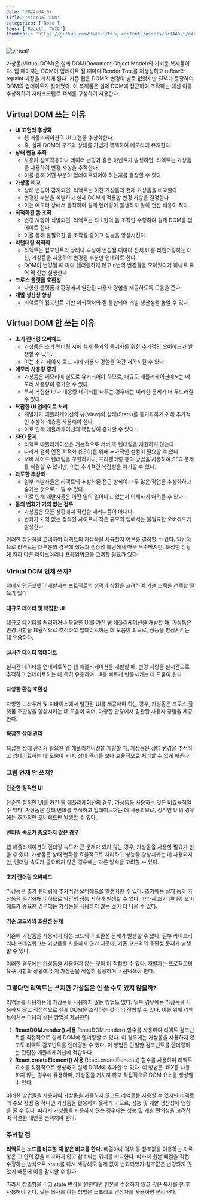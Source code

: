 ```yaml
---
date: '2024-04-07'
title: 'Virtual DOM'
categories: ['Note']
tags: ['React', 'WIL']
thumbnail: 'https://github.com/Haze-S/blog-contents/assets/87344625/c4b6f98d-0a52-43e6-a82b-56b26889d453'
---
```


![virtual1](https://github.com/Haze-S/blog-contents/assets/87344625/c4b6f98d-0a52-43e6-a82b-56b26889d453)

가상돔(Virtual DOM)은 실제 DOM(Document Object Model)의 가벼운 복제품이다. 웹 페이지는 DOM이 업데이트 될 때마다 Render Tree를 재생성하고 reflow와 repaint 과정을 거치게 된다. 기존 웹은 DOM의 변경이 별로 없었지만 SPA가 등장하여 DOM의 업데이트가 잦아졌다.
이 복제품은 실제 DOM에 접근하여 조작하는 대신 이를 추상화하여 자바스크립트 객체를 구성하여 사용한다.

## Virtual DOM 쓰는 이유

- **UI 표현의 추상화**
  - 웹 애플리케이션의 UI 표현을 추상화한다.
  - 즉, 실제 DOM의 구조와 상태를 가볍게 복제하여 메모리에 유지한다.
- **상태 변경 추적**
  - 사용자 상호작용이나 데이터 변경과 같은 이벤트가 발생하면, 리액트는 가상돔을 사용하여 변경 사항을 추적한다.
  - 이를 통해 어떤 부분이 업데이트되어야 하는지를 결정할 수 있다.
- **가상돔 비교**
  - 상태 변경이 감지되면, 리액트는 이전 가상돔과 현재 가상돔을 비교한다.
  - 변경된 부분을 식별하고 실제 DOM에 적용할 변경 사항을 결정한다.
  - 이는 메모리 상에서 동작하며 실제 렌더링이 발생하지 않아 연산 비용이 적다.
- **최적화된 돔 조작**
  - 변경 사항이 식별되면, 리액트는 최소한의 돔 조작만 수행하여 실제 DOM을 업데이트 한다.
  - 이를 통해 불필요한 돔 조작을 줄이고 성능을 향상시킨다.
- **리랜더링 최적화**
  - 리액트는 컴포넌트의 상태나 속성이 변경될 때마다 전체 UI를 리랜더링하는 대신, 가상돔을 사용하여 변경된 부분만 업데이트 한다.
  - DOM이 변경될 때 마다 렌더링하지 않고 n번의 변경들을 모아뒀다가 하나로 묶어 딱 한번 실행한다.
- **크로스 플랫폼 호환성**
  - 다양한 플랫폼과 환경에서 일관된 사용자 경험을 제공하도록 도움을 준다.
- **개발 생산성 향상**
  - 리액트의 컴포넌트 기반 아키텍처와 잘 통합되어 개발 생산성을 높일 수 있다.

## Virtual DOM 안 쓰는 이유

- **초기 렌더링 오버헤드**
  - 가상돔은 초기 렌더링 시에 실제 돔과의 동기화를 위한 추가적인 오버헤드가 발생할 수 있다.
  - 이는 초기 페이지 로드 시에 사용자 경험을 약간 저하시킬 수 있다.
- **메모리 사용량 증가**
  - 가상돔은 메모리에 별도로 유지되어야 하므로, 대규모 애플리케이션에서는 메모리 사용량이 증가할 수 있다.
  - 특히 복잡한 UI나 대용량 데이터를 다루는 경우에는 이러한 문제가 더 두드러질 수 있다.
- **복잡한 UI 업데이트 처리**
  - 개발자가 애플리케이션의 뷰(View)와 상태(State)를 동기화하기 위해 추가적인 추상화 계층을 사용해야 한다.
  - 이로 인해 애플리케이션의 복잡성이 증가할 수 있다.
- **SEO 문제**
  - 리액트 애플리케이션은 기본적으로 서버 측 렌더링을 지원하지 않는다.
  - 따라서 검색 엔진 최적화 (SEO)를 위해 추가적인 설정이 필요할 수 있다.
  - 서버 사이드 렌더링을 구현하거나, 프리렌더링 등의 방법을 사용하여 SEO 문제를 해결할 수 있지만, 이는 추가적인 복잡성을 야기할 수 있다.
- **과도한 추상화**
  - 일부 개발자들은 리액트의 추상화된 접근 방식이 너무 많은 작업을 추상화하고 숨기는 것으로 느낄 수 있다.
  - 이로 인해 개발자들은 어떤 일이 일어나고 있는지 이해하기 어려울 수 있다.
- **돔의 변화가 거의 없는 경우**
  - 가상돔은 모든 상황에서 적합한 매커니즘이 아니다.
  - 변화가 거의 없는 정적인 사이트나 작은 규모의 앱에서는 불필요한 오버헤드가 발생한다.

이러한 장단점을 고려하여 리액트의 가상돔을 사용할지 여부를 결정할 수 있다. 일반적으로 리액트는 대부분의 경우에 성능과 생산성 측면에서 매우 우수하지만, 특정한 상황에 따라 다른 라이브러리나 프레임워크를 고려할 필요가 있다.

### Virtual DOM 언제 쓰지?

위에서 언급했듯이 개발자는 프로젝트의 성격과 상황을 고려하여 기술 스택을 선택할 필요가 있다.

#### 대규모 데이터 및 복잡한 UI

대규모 데이터를 처리하거나 복잡한 UI를 가진 웹 애플리케이션을 개발할 때, 가상돔은 변경 사항을 효율적으로 추적하고 업데이트하는 데 도움이 되므로, 성능을 향상시키는 데 유용하다.

#### 실시간 데이터 업데이트

실시간 데이터를 업데이트하는 웹 애플리케이션을 개발할 때, 변경 사항을 실시간으로 추적하고 업데이트하는 데 특히 유용하며, UI를 빠르게 반응시키는 데 도움이 된다.

#### 다양한 환경 호환성

다양한 브라우저 및 디바이스에서 일관된 UI를 제공해야 하는 경우, 가상돔은 크로스 플랫폼 호환성을 향상시키는 데 도움이 되며, 다양한 환경에서 일관된 사용자 경험을 제공한다.

#### 복잡한 상태 관리

복잡한 상태 관리가 필요한 웹 애플리케이션을 개발할 때, 가상돔은 상태 변경을 추적하고 업데이트하는 데 도움이 되며, 상태 관리를 보다 효율적으로 처리할 수 있게 해준다.

### 그럼 언제 안 쓰지?

#### 단순한 정적인 UI

단순한 정적인 UI를 가진 웹 애플리케이션의 경우, 가상돔을 사용하는 것은 비효율적일 수 있다. 가상돔은 상태 변화를 추적하고 업데이트하는 데 사용되므로, 정적인 UI의 경우에는 추가적인 오버헤드만 발생할 수 있다.

#### 렌더링 속도가 중요하지 않은 경우

웹 애플리케이션의 렌더링 속도가 큰 문제가 되지 않는 경우, 가상돔을 사용할 필요가 없을 수 있다. 가상돔은 상태 변화를 효율적으로 처리하고 성능을 향상시키는 데 사용되지만, 렌더링 속도가 중요하지 않은 경우에는 다른 방식을 고려할 수 있다.

#### 초기 렌더링 오버헤드

가상돔은 초기 렌더링에 추가적인 오버헤드를 발생시킬 수 있다. 초기에는 실제 돔과 가상돔을 동기화해야 하므로 약간의 성능 저하가 발생할 수 있다. 따라서 초기 렌더링 오버헤드가 중요한 경우에는 가상돔을 사용하지 않는 것이 더 나을 수 있다.

#### 기존 코드와의 호환성 문제

기존에 가상돔을 사용하지 않는 코드와의 호환성 문제가 발생할 수 있다. 일부 라이브러리나 프레임워크는 가상돔을 사용하지 않기 때문에, 기존 코드와의 호환성 문제가 발생할 수 있다.

이러한 경우에는 가상돔을 사용하지 않는 것이 더 적합할 수 있다. 개발자는 프로젝트의 요구 사항과 상황에 맞게 가상돔을 적절히 활용하거나 선택해야 한다.

### 그렇다면 리액트는 쓰지만 가상돔은 안 쓸 수도 있지 않을까?

리액트를 사용하는데 가상돔을 사용하지 않는 방법도 있다. 일부 경우에는 가상돔을 사용하지 않고 직접적으로 실제 DOM을 조작하는 것이 더 적합할 수 있다. 이를 위해 리액트에서는 다음과 같은 방법을 제공한다.

1. **ReactDOM.render() 사용**
   ReactDOM.render() 함수를 사용하여 리액트 컴포넌트를 직접적으로 실제 DOM에 렌더링할 수 있다. 이 경우에는 가상돔을 사용하지 않고도 리액트 컴포넌트를 렌더링할 수 있다. 이 방법은 단일한 컴포넌트를 렌더링하는 간단한 애플리케이션에 적합하다.
2. **React.createElement() 사용**
   React.createElement() 함수를 사용하여 리액트 요소를 직접적으로 생성하고 실제 DOM에 추가할 수 있다. 이 방법은 JSX를 사용하지 않는 경우에 유용하며, 가상돔을 거치지 않고 직접적으로 DOM 요소를 생성할 수 있다.

이러한 방법들을 사용하여 가상돔을 사용하지 않고도 리액트를 사용할 수 있지만 리액트의 주요 장점 중 하나인 가상돔을 활용하지 못하게 되므로, 성능 및 개발 생산성에 영향을 줄 수 있다. 따라서 가상돔을 사용하지 않는 경우에는 성능 및 개발 편의성을 고려하여 적절한 대안을 선택해야 한다.

### 주의할 점

**리액트는 노드를 비교할 때 얕은 비교를 한다.**
배열이나 객체 등 참조값을 이용하는 자료형은 그 안의 값을 비교하지 않고 참조되는 위치를 비교한다. 따라서 원본 배열을 직접 수정하는 방식으로 state를 다시 세팅해도 실제 값이 변화되었지 참조값은 변경되지 않았기 때문에 이를 감지할 수 없다.

따라서 참조형을 두고 state 변경을 원한다면 원본을 수정하지 않고 깊은 복사를 한 후 사용해야 한다. 깊은 복사를 하는 방법은 스프레드 연산자를 사용하면 편리하다.
